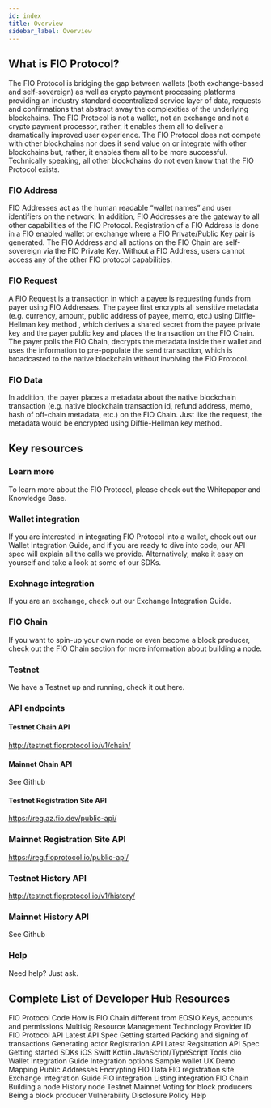 ```yaml
---
id: index
title: Overview
sidebar_label: Overview
---
```

## What is FIO Protocol?

The FIO Protocol is bridging the gap between wallets (both exchange-based and self-sovereign) as well as crypto payment processing platforms providing an industry standard decentralized service layer of data, requests and confirmations that abstract away the complexities of the underlying blockchains. The FIO Protocol is not a wallet, not an exchange and not a crypto payment processor, rather, it enables them all to deliver a dramatically improved user experience. The FIO Protocol does not compete with other blockchains nor does it send value on or integrate with other blockchains but, rather, it enables them all to be more successful. Technically speaking, all other blockchains do not even know that the FIO Protocol exists.

### FIO Address

FIO Addresses act as the human readable “wallet names” and user identifiers on the network. In addition, FIO Addresses are the gateway to all other capabilities of the FIO Protocol. Registration of a FIO Address is done in a FIO enabled wallet or exchange where a FIO Private/Public Key pair is generated. The FIO Address and all actions on the FIO Chain are self-sovereign via the FIO Private Key. Without a FIO Address, users cannot access any of the other FIO protocol capabilities.

### FIO Request

A FIO Request is a transaction in which a payee is requesting funds from payer using FIO Addresses. The payee first encrypts all sensitive metadata (e.g. currency, amount, public address of payee, memo, etc.) using Diffie-Hellman key method , which derives a shared secret from the payee private key and the payer public key and places the transaction on the FIO Chain. The payer polls the FIO Chain, decrypts the metadata inside their wallet and uses the information to pre-populate the send transaction, which is broadcasted to the native blockchain without involving the FIO Protocol.

### FIO Data

In addition, the payer places a metadata about the native blockchain transaction (e.g. native blockchain transaction id, refund address, memo, hash of off-chain metadata, etc.) on the FIO Chain. Just like the request, the metadata would be encrypted using Diffie-Hellman key method.

## Key resources

### Learn more

To learn more about the FIO Protocol, please check out the Whitepaper and Knowledge Base.

### Wallet integration

If you are interested in integrating FIO Protocol into a wallet, check out our Wallet Integration Guide, and if you are ready to dive into code, our API spec will explain all the calls we provide. Alternatively, make it easy on yourself and take a look at some of our SDKs.

### Exchnage integration

If you are an exchange, check out our Exchange Integration Guide.

### FIO Chain

If you want to spin-up your own node or even become a block producer, check out the FIO Chain section for more information about building a node.

### Testnet

We have a Testnet up and running, check it out here.

### API endpoints

#### Testnet Chain API

http://testnet.fioprotocol.io/v1/chain/

#### Mainnet Chain API

See Github

#### Testnet Registration Site API

https://reg.az.fio.dev/public-api/

### Mainnet Registration Site API

https://reg.fioprotocol.io/public-api/

### Testnet History API

http://testnet.fioprotocol.io/v1/history/

### Mainnet History API

See Github

### Help

Need help? Just ask.

## Complete List of Developer Hub Resources

FIO Protocol
Code
How is FIO Chain different from EOSIO
Keys, accounts and permissions
Multisig
Resource Management
Technology Provider ID
FIO Protocol API
Latest API Spec
Getting started
Packing and signing of transactions
Generating actor
Registration API
Latest Regsitration API Spec
Getting started
SDKs
iOS Swift
Kotlin
JavaScript/TypeScript
Tools
clio
Wallet Integration Guide
Integration options
Sample wallet UX
Demo
Mapping Public Addresses
Encrypting FIO Data
FIO registration site
Exchange Integration Guide
FIO integration
Listing integration
FIO Chain
Building a node
History node
Testnet
Mainnet
Voting for block producers
Being a block producer
Vulnerability Disclosure Policy
Help
